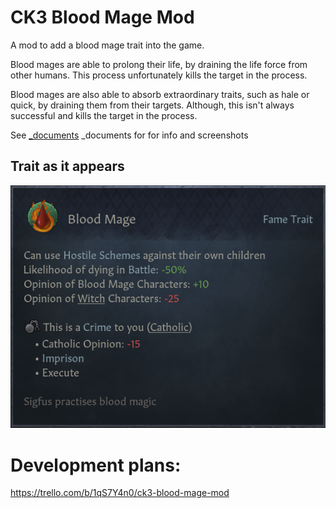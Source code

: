# CK3 Blood Mage Mod
A mod to add a blood mage trait into the game. 

Blood mages are able to prolong their life, by draining the life force from other humans. This process unfortunately kills the target in the process. 

Blood mages are also able to absorb extraordinary traits, such as hale or quick, by draining them from their targets. Although, this isn't always successful and kills the target in the process.

See [_documents](_documents/README.md) _documents for for info and screenshots


## Trait as it appears 
![Trait as seen in game](thumbnail.png "Blood mage trait as seen in-game")

# Development plans:
https://trello.com/b/1qS7Y4n0/ck3-blood-mage-mod
